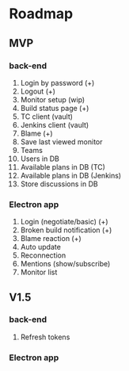 ﻿# Roadmap
## MVP

### back-end
1. Login by password (+)
2. Logout (+)
3. Monitor setup (wip)
4. Build status page (+)
5. TC client (vault)
6. Jenkins client (vault)
7. Blame (+)
8. Save last viewed monitor
9. Teams
10. Users in DB
11. Available plans in DB (TC)
12. Available plans in DB (Jenkins)
13. Store discussions in DB

### Electron app
1. Login (negotiate/basic) (+)
2. Broken build notification (+)
3. Blame reaction (+)
4. Auto update
5. Reconnection
6. Mentions (show/subscribe)
7. Monitor list

## V1.5
### back-end
1. Refresh tokens
### Electron app
